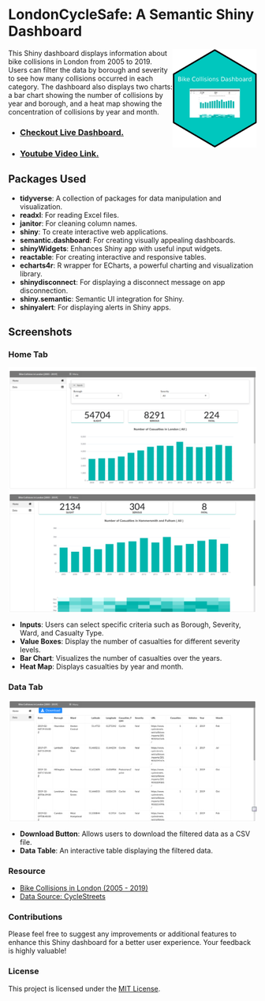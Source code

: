 # LondonCycleSafe: A Semantic Shiny Dashboard

<img src="images/bike-collisions-dashboard.png" width="170" height="200" align="right"/>

This Shiny dashboard displays information about bike collisions in London from 2005 to 2019. Users can filter the data by borough and severity to see how many collisions occurred in each category. The dashboard also displays two charts: a bar chart showing the number of collisions by year and borough, and a heat map showing the concentration of collisions by year and month.

- ### [Checkout Live Dashboard.](https://aswanijahangeer.shinyapps.io/bicycle-collisions-in-london/)

- ### [Youtube Video Link.](https://youtu.be/Ve7cJCMyW-c)

## Packages Used

- **tidyverse**: A collection of packages for data manipulation and visualization.
- **readxl**: For reading Excel files.
- **janitor**: For cleaning column names.
- **shiny**: To create interactive web applications.
- **semantic.dashboard**: For creating visually appealing dashboards.
- **shinyWidgets**: Enhances Shiny app with useful input widgets.
- **reactable**: For creating interactive and responsive tables.
- **echarts4r**: R wrapper for ECharts, a powerful charting and visualization library.
- **shinydisconnect**: For displaying a disconnect message on app disconnection.
- **shiny.semantic**: Semantic UI integration for Shiny.
- **shinyalert**: For displaying alerts in Shiny apps.

## Screenshots

### Home Tab

![Home Tab](images/Bicycle_Collisions_in_London_01.png)
![Home Tab](images/Bicycle_Collisions_in_London_02.png)

- **Inputs**: Users can select specific criteria such as Borough, Severity, Ward, and Casualty Type.
- **Value Boxes**: Display the number of casualties for different severity levels.
- **Bar Chart**: Visualizes the number of casualties over the years.
- **Heat Map**: Displays casualties by year and month.

### Data Tab

![Data Tab](images/Bicycle_Collisions_in_London_03.png)

- **Download Button**: Allows users to download the filtered data as a CSV file.
- **Data Table**: An interactive table displaying the filtered data.

### Resource

- [Bike Collisions in London (2005 - 2019)](https://bikedata.cyclestreets.net/collisions/#9.44/51.4814/0.0567)
- [Data Source: CycleStreets](https://data.world/makeovermonday/2021w31)

### Contributions

Please feel free to suggest any improvements or additional features to enhance this Shiny dashboard for a better user experience. Your feedback is highly valuable!

### License

This project is licensed under the [MIT License](LICENCE).
